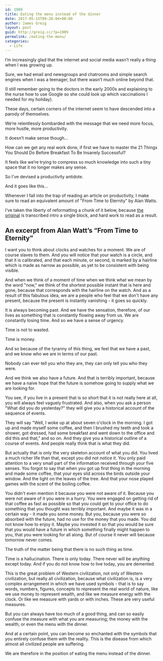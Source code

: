 ```yaml
---
id: 1909
title: Eating the menu instead of the dinner
date: 2017-05-15T09:28:04+00:00
author: James Greig
layout: post
guid: http://greig.cc/?p=1909
permalink: /eating-the-menu/
categories:
  - Life
---
```

I’m increasingly glad that the internet and social media wasn’t really a thing when I was growing up.

Sure, we had email and newsgroups and chatrooms and simple search engines when I was a teenager, but there wasn’t much online beyond that.

(I still remember going to the doctors in the early 2000s and explaining to the nurse how to use Google so she could look up which vaccinations I needed for my holiday).

These days, certain corners of the internet seem to have descended into a parody of themselves.

We’re relentlessly bombarded with the message that we need more focus, more hustle, more productivity.

It doesn’t make sense though…

How can we get any real work done, if first we have to master the 21 Things You Should Do Before Breakfast To Be Insanely Successful?

It feels like we’re trying to compress so much knowledge into such a tiny space that it no longer makes any sense.

So I've devised a productivity antidote.

And it goes like this...

Whenever I fall into the trap of reading an article on productivity, I make sure to read an equivalent amount of "From Time to Eternity” by Alan Watts.

I’ve taken the liberty of reformatting a chunk of it below, because [the original](http://project.unicorn.holtof.com/watts/from_time_to_eternity.htm) is transcribed intro a single block, and hard work to read as a result.

## An excerpt from Alan Watt’s “From Time to Eternity”

I want you to think about clocks and watches for a moment. We are of course slaves to them. And you will notice that your watch is a circle, and that it is calibrated, and that each minute, or second, is marked by a hairline which is made as narrow as possible, as yet to be consistent with being visible.

And when we think of a moment of time when we think what we mean by the word "now," we think of the shortest possible instant that is here and gone, because that corresponds with the hairline on the watch. And as a result of this fabulous idea, we are a people who feel that we don't have any present, because the present is instantly vanishing - it goes so quickly.

It is always becoming past. And we have the sensation, therefore, of our lives as something that is constantly flowing away from us. We are constantly losing time. And so we have a sense of urgency.

Time is not to wasted.

Time is money.

And so because of the tyranny of this thing, we feel that we have a past, and we know who we are in terms of our past.

Nobody can ever tell you who they are, they can only tell you who they were.

And we think we also have a future. And that is terribly important, because we have a naive hope that the future is somehow going to supply what we are looking for.

You see, if you live in a present that is so short that it is not really here at all, you will always feel vaguely frustrated. And also, when you ask a person "What did you do yesterday?" they will give you a historical account of the sequence of events.

They will say "Well, I woke up at about seven o'clock in the morning. I got up and made myself some coffee, and then I brushed my teeth and took a shower, got dressed, had some breakfast and went down to the office and did this and that," and so on. And they give you a historical outline of a course of events. And people really think that is what they did.

But actually that is only the very skeleton account of what you did. You lived a much richer life than that, except you did not notice it. You only paid attention to a very small part of the information received through your five senses. You forgot to say that when you got up first thing in the morning and made some coffee, that your eyes slid across the birds outside your window. And the light on the leaves of the tree. And that your nose played games with the scent of the boiling coffee.

You didn't even mention it because you were not aware of it. Because you were not aware of it you were in a hurry. You were engaged on getting rid of that coffee as fast as possible so that you could get to your office to do something that you thought was terribly important. And maybe it was in a certain way - it made you some money. But you, because you were so absorbed with the future, had no use for the money that you made. You did not know how to enjoy it. Maybe you invested it so that you would be sure that you would have a future in which something finally might happen to you, that you were looking for all along. But of course it never will because tomorrow never comes.

The truth of the matter being that there is no such thing as time.

Time is a hallucination. There is only today. There never will be anything except today. And if you do not know how to live today, you are demented.

This is the great problem of Western civilization, not only of Western civilization, but really all civilization, because what civilization is, is a very complex arrangement in which we have used symbols - that is to say words, numbers, figures, concepts to represent the real world of nature, like we use money to represent wealth, and like we measure energy with the clock. Or like we measure with yards or with inches. These are very useful measures.

But you can always have too much of a good thing, and can so easily confuse the measure with what you are measuring; the money with the wealth; or even the menu with the dinner.

And at a certain point, you can become so enchanted with the symbols that you entirely confuse them with the reality. This is the disease from which almost all civilized people are suffering.

We are therefore in the position of eating the menu instead of the dinner.